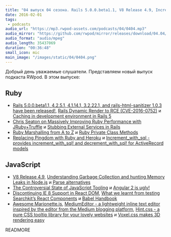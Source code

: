 ```yaml
---
title: "04 выпуск 04 сезона. Rails 5.0.0.beta1.1, V8 Release 4.9, Increment_with_sql, Babel Handbook, Voxel.css и прочее"
date: 2016-02-01
tags:
 - podcasts
audio_url: "https://mp3.rwpod-assets.com/podcasts/04/0404.mp3"
audio_mirror: "https://github.com/rwpod/mirror/releases/download/04.04/0404.mp3"
audio_format: "audio/mpeg"
audio_length: 35437069
duration: "00:36:48"
small_icon: mic
main_image: "/images/static/04/0404.png"
---
```


Добрый день уважаемые слушатели. Представляем новый выпуск подкаста RWpod. В этом выпуске:

## Ruby

 - [Rails 5.0.0.beta1.1, 4.2.5.1, 4.1.14.1, 3.2.22.1, and rails-html-sanitizer 1.0.3 have been released!](http://weblog.rubyonrails.org/2016/1/25/Rails-5-0-0-beta1-1-4-2-5-1-4-1-14-1-3-2-22-1-and-rails-html-sanitizer-1-0-3-have-been-released/), [Rails Dynamic Render to RCE (CVE-2016-0752)](https://nvisium.com/blog/2016/01/26/rails-dynamic-render-to-rce-cve-2016-0752/) и [Caching in development environment in Rails 5](http://blog.bigbinary.com/2016/01/25/caching-in-development-environment-in-rails5.html)
 - [Chris Seaton on Massively Improving Ruby Performance with JRuby+Truffle](http://thepracticaldev.com/chris-seaton-making-ruby-fast) и [Stubbing External Services in Rails](https://semaphoreci.com/community/tutorials/stubbing-external-services-in-rails)
 - [Ruby Marshalling from A to Z](http://ilyabylich.svbtle.com/ruby-marshalling-from-a-to-z) и [Ruby Private Class Methods](http://jakeyesbeck.com/2016/01/24/ruby-private-class-methods/)
 - [Replacing Pingdom with Ruby and Heroku](http://nandovieira.com/replacing-pingdom-with-ruby-and-heroku) и [Increment\_with\_sql - provides increment\_with\_sql! and decrement\_with\_sql! for ActiveRecord models](https://github.com/mrkamel/increment_with_sql)

## JavaScript

 - [V8 Release 4.9](http://v8project.blogspot.com.au/2016/01/v8-release-49.html), [Understanding Garbage Collection and hunting Memory Leaks in Node.js](http://apmblog.dynatrace.com/2015/11/04/understanding-garbage-collection-and-hunting-memory-leaks-in-node-js/) и [Parse alternatives](https://github.com/relatedcode/ParseAlternatives)
 - [The Controversial State of JavaScript Tooling](https://ponyfoo.com/articles/controversial-state-of-javascript-tooling) и [Angular 2 is ugly!](https://medium.com/@morgler/angular-2-is-ugly-ce7066fe4d8b)
 - [Discontinuing IE 8 Support in React DOM](https://facebook.github.io/react/blog/2016/01/12/discontinuing-ie8-support.html), [What we learnt from testing Searchkit’s React Components](https://blog.searchkit.co/what-we-have-learnt-from-searchkit-testing-7cb7c951db7c) и [Babel Handbook](https://github.com/thejameskyle/babel-handbook)
 - [Awesome Marionette.js](https://github.com/sadcitizen/awesome-marionette), [MediumEditor - a lightweight inline text editor inspired by the editor from the Medium blogging platform](https://yabwe.github.io/medium-editor/), [Hint.css - a pure CSS tooltip library for your lovely websites](http://kushagragour.in/lab/hint/) и [Voxel.css makes 3D rendering easy](http://www.voxelcss.com/)


READMORE

